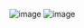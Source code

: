 ![image](https://user-images.githubusercontent.com/77669116/175797081-791200ee-a405-47da-8793-62228c28eb1c.png)
![image](https://user-images.githubusercontent.com/77669116/175797097-fd61c48f-7d6f-4947-a903-181ca6fc7120.png)
